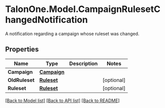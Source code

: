 # TalonOne.Model.CampaignRulesetChangedNotification
A notification regarding a campaign whose ruleset was changed.
## Properties

Name | Type | Description | Notes
------------ | ------------- | ------------- | -------------
**Campaign** | [**Campaign**](Campaign.md) |  | 
**OldRuleset** | [**Ruleset**](Ruleset.md) |  | [optional] 
**Ruleset** | [**Ruleset**](Ruleset.md) |  | [optional] 

[[Back to Model list]](../README.md#documentation-for-models) [[Back to API list]](../README.md#documentation-for-api-endpoints) [[Back to README]](../README.md)

